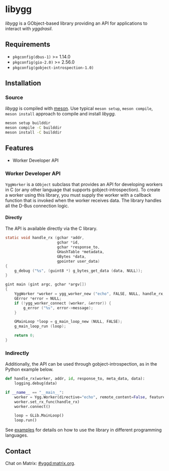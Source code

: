 # libygg

_libygg_ is a GObject-based library providing an API for applications to
interact with _yggdrasil_.

## Requirements

* `pkgconfig(dbus-1)` >= 1.14.0
* `pkgconfig(gio-2.0)` >= 2.56.0
* `pkgconfig(gobject-introspection-1.0)`

## Installation

### Source

_libygg_ is compiled with [meson](https://mesonbuild.com). Use typical `meson
setup`, `meson compile`, `meson install` approach to compile and install
_libygg_.

```bash
meson setup builddir
meson compile -C builddir
meson install -C builddir
```

## Features

* Worker Developer API

### Worker Developer API

`YggWorker` is a `GObject` subclass that provides an API for developing workers
in C (or any other language that supports gobject-introspection). To create a
worker using this library, you must supply the worker with a callback function
that is invoked when the worker receives data. The library handles all the D-Bus
connection logic.

#### Directly

The API is available directly via the C library.

```c
static void handle_rx (gchar *addr,
                       gchar *id,
                       gchar *response_to,
                       GHashTable *metadata,
                       GBytes *data,
                       gpointer user_data)
{
    g_debug ("%s", (guint8 *) g_bytes_get_data (data, NULL));
}

gint main (gint argc, gchar *argv[])
{
    YggWorker *worker = ygg_worker_new ("echo", FALSE, NULL, handle_rx, NULL);
    GError *error = NULL;
    if (!ygg_worker_connect (worker, &error)) {
        g_error ("%s", error->message);
    }

    GMainLoop *loop = g_main_loop_new (NULL, FALSE);
    g_main_loop_run (loop);

    return 0;
}
```

### Indirectly

Additionally, the API can be used through gobject-introspection, as in the
Python example below.

```python
def handle_rx(worker, addr, id, response_to, meta_data, data):
    logging.debug(data)

if __name__ == "__main__":
    worker = Ygg.Worker(directive="echo", remote_content=False, features=None)
    worker.set_rx_func(handle_rx)
    worker.connect()

    loop = GLib.MainLoop()
    loop.run()
```

See [examples](./examples) for details on how to use the library in different
programming languages.

## Contact

Chat on Matrix: [#yggd:matrix.org](https://matrix.to/#/#yggd:matrix.org).
